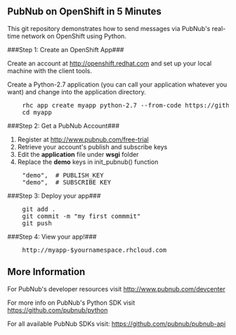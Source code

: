 PubNub on OpenShift in 5 Minutes
--------------------------------

This git repository demonstrates how to send messages via PubNub's real-time network on OpenShift using Python.

###Step 1: Create an OpenShift App###

Create an account at http://openshift.redhat.com and set up your local machine with the client tools.

Create a Python-2.7 application (you can call your application whatever you want) and change into the application directory.

<pre>
    rhc app create myapp python-2.7 --from-code https://github.com/pubnub/pubnub-openshift-quickstart
    cd myapp
</pre>

###Step 2: Get a PubNub Account###

1. Register at http://www.pubnub.com/free-trial
2. Retrieve your account's publish and subscribe keys
3. Edit the **application** file under **wsgi** folder
4. Replace the **demo** keys in init_pubnub() function
<pre>
    "demo",  # PUBLISH_KEY
    "demo",  # SUBSCRIBE_KEY
</pre>

###Step 3: Deploy your app###
<pre>
    git add .
    git commit -m "my first commmit"
    git push
</pre>

###Step 4: View your app!###
<pre>
    http://myapp-$yournamespace.rhcloud.com
</pre>

More Information
----------------
For PubNub's developer resources visit http://www.pubnub.com/devcenter

For more info on PubNub's Python SDK visit https://github.com/pubnub/python

For all available PubNub SDKs visit: https://github.com/pubnub/pubnub-api
